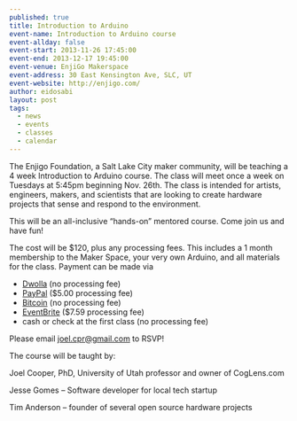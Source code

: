 ```yaml
---
published: true
title: Introduction to Arduino
event-name: Introduction to Arduino course
event-allday: false
event-start: 2013-11-26 17:45:00
event-end: 2013-12-17 19:45:00
event-venue: EnjiGo Makerspace
event-address: 30 East Kensington Ave, SLC, UT
event-website: http://enjigo.com/
author: eidosabi
layout: post
tags: 
  - news
  - events
  - classes
  - calendar
---
```


The Enjigo Foundation, a Salt Lake City maker community, will be teaching a 4 week Introduction to Arduino course. The class will meet once a week on Tuesdays at 5:45pm beginning Nov. 26th.  The class is intended for artists, engineers, makers, and scientists that are looking to create hardware projects that sense and respond to the environment. 

This will be an all-inclusive “hands-on” mentored course. Come join us and have fun! 

The cost will be $120, plus any processing fees. This includes a 1 month membership to the Maker Space, your very own Arduino, and all materials for the class. Payment can be made via 

- <a href="http://enjigo.com/join.html#payment">Dwolla</a> (no processing fee)
- <a href="http://enjigo.com/join.html#payment">PayPal</a> ($5.00 processing fee)
- <a href="http://enjigo.com/join.html#payment">Bitcoin</a> (no processing fee)
- <a href="https://www.eventbrite.com/e/introduction-to-arduino-tickets-9353888733">EventBrite</a> ($7.59 processing fee)
- cash or check at the first class (no processing fee)

Please email joel.cpr@gmail.com to RSVP! 

The course will be taught by: 

Joel Cooper, PhD, University of Utah professor and owner of CogLens.com 

Jesse Gomes – Software developer for local tech startup 

Tim Anderson – founder of several open source hardware projects

